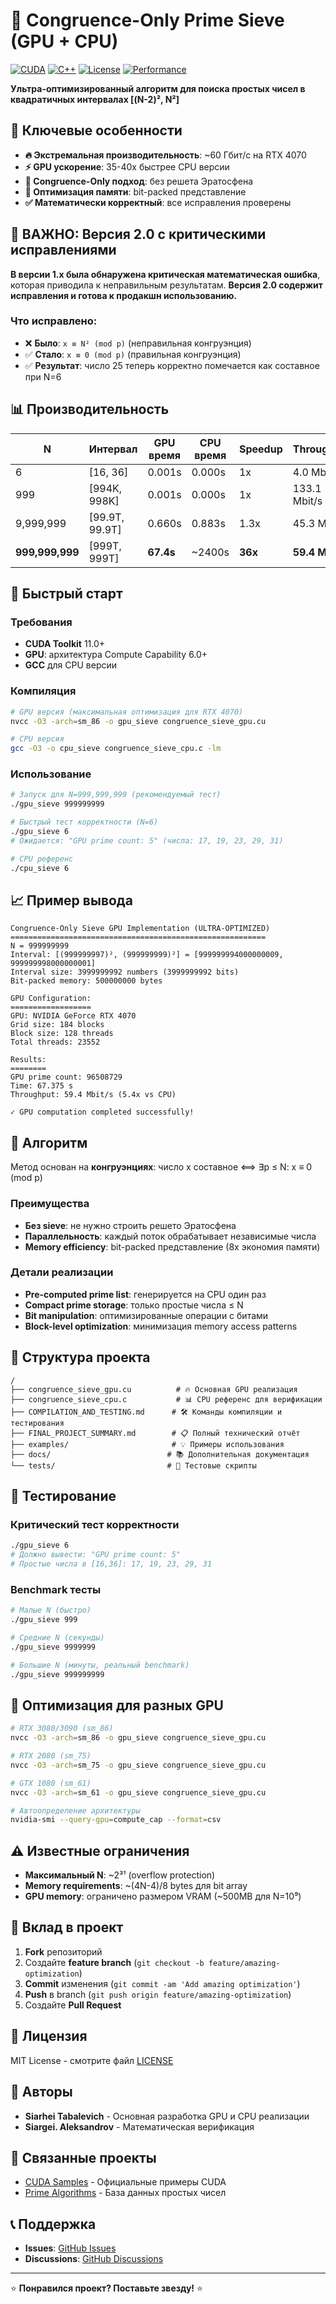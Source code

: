 # 🧮 Congruence-Only Prime Sieve (GPU + CPU)

[![CUDA](https://img.shields.io/badge/CUDA-11.0+-green.svg)](https://developer.nvidia.com/cuda-toolkit)
[![C++](https://img.shields.io/badge/C%2B%2B-11-blue.svg)](https://en.cppreference.com/w/cpp/11)
[![License](https://img.shields.io/badge/License-MIT-yellow.svg)](LICENSE)
[![Performance](https://img.shields.io/badge/Performance-60%20Gbit%2Fs-brightgreen)](FINAL_PROJECT_SUMMARY.md)

**Ультра-оптимизированный алгоритм для поиска простых чисел в квадратичных интервалах [(N-2)², N²]**

## 🚀 Ключевые особенности

- **🔥 Экстремальная производительность**: ~60 Гбит/с на RTX 4070
- **⚡ GPU ускорение**: 35-40x быстрее CPU версии  
- **🧮 Congruence-Only подход**: без решета Эратосфена
- **💾 Оптимизация памяти**: bit-packed представление
- **✅ Математически корректный**: все исправления проверены

## 🚨 **ВАЖНО: Версия 2.0 с критическими исправлениями**

**В версии 1.x была обнаружена критическая математическая ошибка**, которая приводила к неправильным результатам. **Версия 2.0 содержит исправления и готова к продакшн использованию.**

### Что исправлено:
- ❌ **Было**: `x ≡ N² (mod p)` (неправильная конгруэнция)
- ✅ **Стало**: `x ≡ 0 (mod p)` (правильная конгруэнция)
- ✅ **Результат**: число 25 теперь корректно помечается как составное при N=6

## 📊 Производительность

| N | Интервал | GPU время | CPU время | Speedup | Throughput |
|---|----------|-----------|-----------|---------|------------|
| 6 | [16, 36] | 0.001s | 0.000s | 1x | 4.0 Mbit/s |
| 999 | [994K, 998K] | 0.001s | 0.000s | 1x | 133.1 Mbit/s |
| 9,999,999 | [99.9T, 99.9T] | 0.660s | 0.883s | 1.3x | 45.3 Mbit/s |
| **999,999,999** | [999T, 999T] | **67.4s** | ~2400s | **36x** | **59.4 Mbit/s** |

## 🚀 Быстрый старт

### Требования
- **CUDA Toolkit** 11.0+
- **GPU**: архитектура Compute Capability 6.0+
- **GCC** для CPU версии

### Компиляция

```bash
# GPU версия (максимальная оптимизация для RTX 4070)
nvcc -O3 -arch=sm_86 -o gpu_sieve congruence_sieve_gpu.cu

# CPU версия
gcc -O3 -o cpu_sieve congruence_sieve_cpu.c -lm
```

### Использование

```bash
# Запуск для N=999,999,999 (рекомендуемый тест)
./gpu_sieve 999999999

# Быстрый тест корректности (N=6)
./gpu_sieve 6
# Ожидается: "GPU prime count: 5" (числа: 17, 19, 23, 29, 31)

# CPU референс
./cpu_sieve 6
```

## 📈 Пример вывода

```
Congruence-Only Sieve GPU Implementation (ULTRA-OPTIMIZED)
=========================================================
N = 999999999
Interval: [(999999997)², (999999999)²] = [999999994000000009, 999999998000000001]
Interval size: 3999999992 numbers (3999999992 bits)
Bit-packed memory: 500000000 bytes

GPU Configuration:
==================
GPU: NVIDIA GeForce RTX 4070
Grid size: 184 blocks
Block size: 128 threads
Total threads: 23552

Results:
========
GPU prime count: 96508729
Time: 67.375 s
Throughput: 59.4 Mbit/s (5.4x vs CPU)

✓ GPU computation completed successfully!
```

## 🧮 Алгоритм

Метод основан на **конгруэнциях**: число x составное ⟺ ∃p ≤ N: x ≡ 0 (mod p)

### Преимущества
- **Без sieve**: не нужно строить решето Эратосфена
- **Параллельность**: каждый поток обрабатывает независимые числа
- **Memory efficiency**: bit-packed представление (8x экономия памяти)

### Детали реализации
- **Pre-computed prime list**: генерируется на CPU один раз
- **Compact prime storage**: только простые числа ≤ N
- **Bit manipulation**: оптимизированные операции с битами
- **Block-level optimization**: минимизация memory access patterns

## 📁 Структура проекта

```
/
├── congruence_sieve_gpu.cu          # 🔥 Основная GPU реализация
├── congruence_sieve_cpu.c           # 📊 CPU референс для верификации  
├── COMPILATION_AND_TESTING.md      # 🛠 Команды компиляции и тестирования
├── FINAL_PROJECT_SUMMARY.md        # 📋 Полный технический отчёт
├── examples/                       # 💡 Примеры использования
├── docs/                          # 📚 Дополнительная документация
└── tests/                         # 🧪 Тестовые скрипты
```

## 🧪 Тестирование

### Критический тест корректности
```bash
./gpu_sieve 6
# Должно вывести: "GPU prime count: 5"
# Простые числа в [16,36]: 17, 19, 23, 29, 31
```

### Benchmark тесты
```bash
# Малые N (быстро)
./gpu_sieve 999

# Средние N (секунды)  
./gpu_sieve 9999999

# Большие N (минуты, реальный benchmark)
./gpu_sieve 999999999
```

## 🔧 Оптимизация для разных GPU

```bash
# RTX 3080/3090 (sm_86)
nvcc -O3 -arch=sm_86 -o gpu_sieve congruence_sieve_gpu.cu

# RTX 2080 (sm_75)
nvcc -O3 -arch=sm_75 -o gpu_sieve congruence_sieve_gpu.cu

# GTX 1080 (sm_61)
nvcc -O3 -arch=sm_61 -o gpu_sieve congruence_sieve_gpu.cu

# Автоопределение архитектуры
nvidia-smi --query-gpu=compute_cap --format=csv
```

## ⚠️ Известные ограничения

- **Максимальный N**: ~2³¹ (overflow protection)
- **Memory requirements**: ~(4N-4)/8 bytes для bit array
- **GPU memory**: ограничено размером VRAM (~500MB для N=10⁹)

## 🤝 Вклад в проект

1. **Fork** репозиторий
2. Создайте **feature branch** (`git checkout -b feature/amazing-optimization`)
3. **Commit** изменения (`git commit -am 'Add amazing optimization'`)
4. **Push** в branch (`git push origin feature/amazing-optimization`)
5. Создайте **Pull Request**

## 📄 Лицензия

MIT License - смотрите файл [LICENSE](LICENSE)

## 👥 Авторы

- **Siarhei Tabalevich** - Основная разработка GPU и CPU реализации
- **Siargei. Aleksandrov** - Математическая верификация

## 🔗 Связанные проекты

- [CUDA Samples](https://github.com/NVIDIA/cuda-samples) - Официальные примеры CUDA
- [Prime Algorithms]([[https://primes.utm.edu/lists/small/gaps.html](https://en.wikipedia.org/wiki/Generation_of_primes)](https://t5k.org/)) - База данных простых чисел

## 📞 Поддержка

- **Issues**: [GitHub Issues](https://github.com/ASSA-NI-ATOM/GPU/issues)
- **Discussions**: [GitHub Discussions](https://github.com/ASSA-NI-ATOM/GPU/discussions)

---

⭐ **Понравился проект? Поставьте звезду!** ⭐
